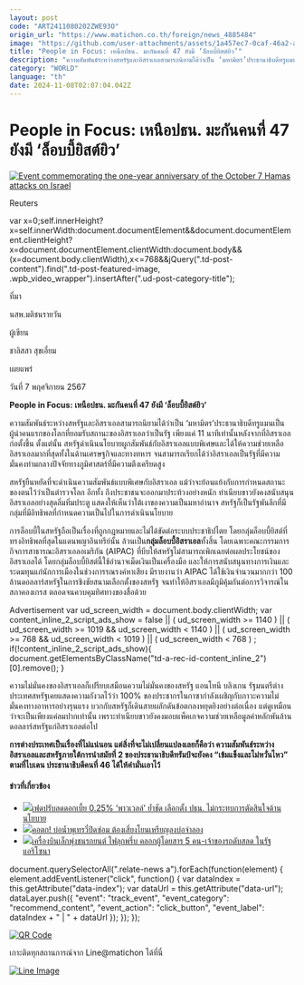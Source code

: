 ```yaml
---
layout: post
code: "ART2411080202ZWE93O"
origin_url: "https://www.matichon.co.th/foreign/news_4885484"
image: "https://github.com/user-attachments/assets/1a457ec7-0caf-46a2-ad42-0b76018202aa"
title: "People in Focus: เหนือปธน. มะกันคนที่ 47 ยังมี ‘ล็อบบี้ยิสต์ยิว’"
description: "ความสัมพันธ์ระหว่างสหรัฐและอิสราเอลสามารถนิยามได้ว่าเป็น ‘มหามิตร’ประธานาธิบดีทรูแมนเป็นผู้นำคนแรกของโลกที่ยอมรับสถานะของอิสราเอลว่าเป็นรัฐ เพียงแค่ 11 นาทีเท่านั้นหลังจากที่อิสราเอลก่อตั้งขึ้น ตั้งแต่นั้น สหรัฐดำเนินนโยบายผูกสัมพันธ์กับอิสราเอลแบบพิเศษและได้ให้ความช่วยเหลืออิสราเอลมากที่สุดทั้งในด้านเศรษฐกิจและทางทหาร จนสามารถเรียกได้ว่าอิสราเอลเป็นรัฐที่มีความมั่นคงท่ามกลางปัจจัยทางภูมิศาสตร์ที่มีความตึงเครียดสูง"
category: "WORLD"
language: "th"
date: 2024-11-08T02:07:04.042Z
---
```


# People in Focus: เหนือปธน. มะกันคนที่ 47 ยังมี ‘ล็อบบี้ยิสต์ยิว’

[![](https://www.matichon.co.th/wp-content/uploads/2024/11/1200-พีเพิลอินโฟกัส-1-728x382.jpg "Event commemorating the one-year anniversary of the October 7 Hamas attacks on Israel")](https://www.matichon.co.th/wp-content/uploads/2024/11/1200-พีเพิลอินโฟกัส-1.jpg)

Reuters

var x=0;self.innerHeight?x=self.innerWidth:document.documentElement&&document.documentElement.clientHeight?x=document.documentElement.clientWidth:document.body&&(x=document.body.clientWidth),x<=768&&jQuery(".td-post-content").find(".td-post-featured-image, .wpb\_video\_wrapper").insertAfter(".ud-post-category-title");

ที่มา

นสพ.มติชนรายวัน

ผู้เขียน

ชาลิสสา สุขเอี่ยม

เผยแพร่

วันที่ 7 พฤศจิกายน 2567

**People in Focus: เหนือปธน. มะกันคนที่ 47 ยังมี ‘ล็อบบี้ยิสต์ยิว’**

ความสัมพันธ์ระหว่างสหรัฐและอิสราเอลสามารถนิยามได้ว่าเป็น ‘มหามิตร’ประธานาธิบดีทรูแมนเป็นผู้นำคนแรกของโลกที่ยอมรับสถานะของอิสราเอลว่าเป็นรัฐ เพียงแค่ 11 นาทีเท่านั้นหลังจากที่อิสราเอลก่อตั้งขึ้น ตั้งแต่นั้น สหรัฐดำเนินนโยบายผูกสัมพันธ์กับอิสราเอลแบบพิเศษและได้ให้ความช่วยเหลืออิสราเอลมากที่สุดทั้งในด้านเศรษฐกิจและทางทหาร จนสามารถเรียกได้ว่าอิสราเอลเป็นรัฐที่มีความมั่นคงท่ามกลางปัจจัยทางภูมิศาสตร์ที่มีความตึงเครียดสูง

สหรัฐยืนหยัดที่จะดำเนินความสัมพันธ์แบบพิเศษกับอิสราเอล แม้ว่าจะย้อนแย้งกับการกำหนดสถานะของตนไว้ว่าเป็นตำรวจโลก อีกทั้ง ถึงประชาชนจะออกมาประท้วงอย่างหนัก ทำเนียบขาวยังคงสนับสนุนอิสราเอลอย่างสุดลิ่มทิ่มประตู แสดงให้เห็นว่าใต้เงาของความเป็นมหาอำนาจ สหรัฐก็เป็นรัฐพันลึกที่มีกลุ่มที่มีอิทธิพลที่กำหนดความเป็นไปในการดำเนินนโยบาย

การล็อบบี้ในสหรัฐถือเป็นเรื่องที่ถูกกฎหมายและไม่ได้ขัดต่อระบบประชาธิปไตย โดยกลุ่มล็อบบี้ยิสต์ที่ทรงอิทธิพลที่สุดในแดนพญาอินทรีย์นั้น ล้วนเป็น**กลุ่มล็อบบี้อิสราเอล**ทั้งสิ้น โดยเฉพาะคณะกรรมการกิจการสาธารณะอิสราเอลอเมริกัน (AIPAC) ที่บีบให้สหรัฐไม่สามารถเพิกเฉยต่อผลประโยชน์ของอิสราเอลได้ โดยกลุ่มล็อบบี้ยิสต์นี้ใช้อำนาจเม็ดเงินเป็นเครื่องมือ และให้การสนับสนุนทางการเงินและระดมทุนแก่นักการเมืองในช่วงการรณรงค์หาเสียง มีรายงานว่า AIPAC ได้ใช้เงินจำนวนมากกว่า 100 ล้านดอลลาร์สหรัฐในการชิงชัยสนามเลือกตั้งของสหรัฐ จนทำให้อิสราเอลมีภูมิคุ้มกันต่อการวิจารณ์ในสภาคองเกรส ตลอดจนควบคุมทิศทางของสื่อด้วย

Advertisement var ud\_screen\_width = document.body.clientWidth; var content\_inline\_2\_script\_ads\_show = false || ( ud\_screen\_width >= 1140 ) || ( ud\_screen\_width >= 1019 && ud\_screen\_width < 1140 ) || ( ud\_screen\_width >= 768 && ud\_screen\_width < 1019 ) || ( ud\_screen\_width < 768 ) ; if(!content\_inline\_2\_script\_ads\_show){ document.getElementsByClassName("td-a-rec-id-content\_inline\_2")\[0\].remove(); }

ความไม่มั่นคงของอิสราเอลก็เปรียบเสมือนความไม่มั่นคงของสหรัฐ แอนโทนี บลิงเกน รัฐมนตรีต่างประเทศสหรัฐเคยแสดงความกังวลไว้ว่า 100% ของประชากรในกาซากำลังเผชิญกับภาวะความไม่มั่นคงทางอาหารอย่างรุนแรง บวกกับสหรัฐก็เดินสายผลักดันข้อตกลงหยุดยิงอย่างต่อเนื่อง แต่ดูเหมือนว่าจะเป็นเพียงแค่ลมปากเท่านั้น เพราะทำเนียบขาวยังคงมอบแพ็คเกจความช่วยเหลือมูลค่าหลักพันล้านดอลลาร์สหรัฐแก่อิสราเอลต่อไป

**การต่างประเทศเป็นเรื่องที่ไม่แน่นอน แต่สิ่งที่จะไม่เปลี่ยนแปลงเลยก็คือว่า ความสัมพันธ์ระหว่างอิสราเอลและสหรัฐภายใต้การนำสมัยที่ 2 ของประธานาธิบดีทรัมป์จะยังคง “เข้มแข็งและไม่หวั่นไหว” ตามที่ไบเดน ประธานาธิบดีคนที่ 46 ได้ให้คำมั่นเอาไว้**

#### ข่าวที่เกี่ยวข้อง

*   [![](https://www.matichon.co.th/wp-content/uploads/2024/11/jrp.jpg)เฟดปรับลดดอกเบี้ย 0.25% ‘พาวเวลล์’ ย้ำชัด เลือกตั้ง ปธน. ไม่กระทบการตัดสินใจด้านนโยบาย](https://www.matichon.co.th/foreign/news_4888074)
*   [![](https://www.matichon.co.th/wp-content/uploads/2024/11/Screenshot-2024-11-06-145548.png)คอตก! บ่อน้ำพุเทรวี่ปิดซ่อม ต้องเสี่ยงโยนเหรียญลงบ่อจำลอง](https://www.matichon.co.th/foreign/news_4885079)
*   [![](https://www.matichon.co.th/wp-content/uploads/2024/11/b35.jpg)เครื่องบินเล็กพุ่งชนรถยนต์ ไฟลุกพรึ่บ คลอกผู้โดยสาร 5 คน-เจ้าของรถดับสลด ในรัฐแอริโซนา](https://www.matichon.co.th/foreign/news_4887889) 

document.querySelectorAll(".relate-news a").forEach(function(element) { element.addEventListener("click", function() { var dataIndex = this.getAttribute("data-index"); var dataUrl = this.getAttribute("data-url"); dataLayer.push({ "event": "track\_event", "event\_category": "recommend\_content", "event\_action": "click\_button", "event\_label": dataIndex + " | " + dataUrl }); }); });

[![QR Code](https://www.matichon.co.th/wp-content/uploads/2023/07/wob1371z.jpg)](https://lin.ee/ht0nDxX)

เกาะติดทุกสถานการณ์จาก Line@matichon ได้ที่นี่

[![Line Image](https://www.matichon.co.th/wp-content/uploads/2023/07/th.png)](https://lin.ee/ht0nDxX)